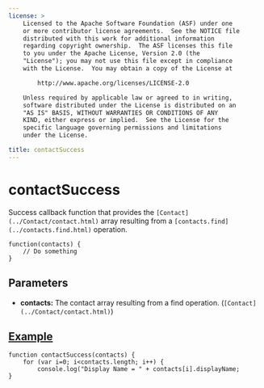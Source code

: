 ```yaml
---
license: >
    Licensed to the Apache Software Foundation (ASF) under one
    or more contributor license agreements.  See the NOTICE file
    distributed with this work for additional information
    regarding copyright ownership.  The ASF licenses this file
    to you under the Apache License, Version 2.0 (the
    "License"); you may not use this file except in compliance
    with the License.  You may obtain a copy of the License at

        http://www.apache.org/licenses/LICENSE-2.0

    Unless required by applicable law or agreed to in writing,
    software distributed under the License is distributed on an
    "AS IS" BASIS, WITHOUT WARRANTIES OR CONDITIONS OF ANY
    KIND, either express or implied.  See the License for the
    specific language governing permissions and limitations
    under the License.

title: contactSuccess
---
```


contactSuccess
==============

Success callback function that provides the `[Contact](../Contact/contact.html)` array resulting from a `[contacts.find](../contacts.find.html)` operation.

    function(contacts) {
        // Do something
    }

Parameters
----------

- __contacts:__ The contact array resulting from a find operation. (`[Contact](../Contact/contact.html)`)

[Example](../../storage/storage.opendatabase.html)
-------

    function contactSuccess(contacts) {
		for (var i=0; i<contacts.length; i++) {
			console.log("Display Name = " + contacts[i].displayName;
    }
